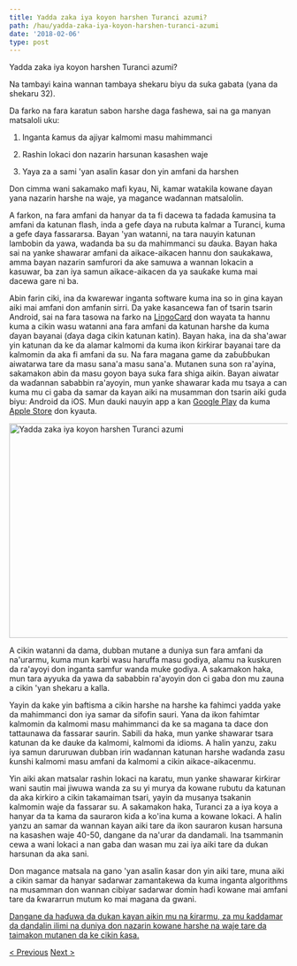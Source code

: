 ```yaml
---
title: Yadda zaka iya koyon harshen Turanci azumi?
path: /hau/yadda-zaka-iya-koyon-harshen-turanci-azumi
date: '2018-02-06'
type: post
---
```


Yadda zaka iya koyon harshen Turanci azumi?

Na tambayi kaina wannan tambaya shekaru biyu da suka gabata (yana da shekaru 32).

Da farko na fara karatun sabon harshe daga fashewa, sai na ga manyan matsaloli uku:

1. Inganta ƙamus da ajiyar kalmomi masu mahimmanci

2. Rashin lokaci don nazarin harsunan kasashen waje

3. Yaya za a sami 'yan asalin ƙasar don yin amfani da harshen

Don cimma wani sakamako mafi kyau, Ni, kamar watakila kowane ɗayan yana nazarin harshe na waje, ya magance waɗannan matsalolin.

A farkon, na fara amfani da hanyar da ta fi dacewa ta fadada ƙamusina ta amfani da katunan flash, inda a gefe ɗaya na rubuta kalmar a Turanci, kuma a gefe ɗaya fassararsa. Bayan 'yan watanni, na tara nauyin katunan lambobin da yawa, wadanda ba su da mahimmanci su ɗauka. Bayan haka sai na yanke shawarar amfani da aikace-aikacen hannu don saukakawa, amma bayan nazarin samfurori da ake samuwa a wannan lokacin a kasuwar, ba zan iya samun aikace-aikacen da ya sauƙaƙe kuma mai dacewa gare ni ba.

Abin farin ciki, ina da kwarewar inganta software kuma ina so in gina kayan aiki mai amfani don amfanin sirri. Da yake kasancewa fan of tsarin tsarin Android, sai na fara tasowa na farko na <a href="https://hau.lingocard.com/#free-mobile-app">LingoCard</a> don wayata ta hannu kuma a cikin wasu watanni ana fara amfani da katunan harshe da kuma ɗayan bayanai (ɗaya daga cikin katunan katin). Bayan haka, ina da sha'awar yin katunan da ke da alamar kalmomi da kuma ikon ƙirƙirar bayanai tare da kalmomin da aka fi amfani da su. Na fara magana game da zaɓuɓɓukan aiwatarwa tare da masu sana'a masu sana'a. Mutanen suna son ra'ayina, sakamakon abin da masu goyon baya suka fara shiga aikin. Bayan aiwatar da waɗannan sababbin ra'ayoyin, mun yanke shawarar kada mu tsaya a can kuma mu ci gaba da samar da kayan aiki na musamman don tsarin aiki guda biyu: Android da iOS. Mun dauki nauyin app a kan <a href="https://play.google.com/store/apps/details?id=com.lingocard.lingocard">Google Play</a> da kuma <a href="https://itunes.apple.com/us/app/lingocard/id1217076835?mt=8">Apple Store</a> don kyauta.

<img class="aligncenter wp-image-5587" src="../images/2018/01/LigoCard-App-small.png" alt="Yadda zaka iya koyon harshen Turanci azumi" width="973" height="388" />

A cikin watanni da dama, dubban mutane a duniya sun fara amfani da na'urarmu, kuma mun karbi wasu haruffa masu godiya, alamu na kuskuren da ra'ayoyi don inganta samfur wanda muke godiya. A sakamakon haka, mun tara ayyuka da yawa da sababbin ra'ayoyin don ci gaba don mu zauna a cikin 'yan shekaru a kalla.

Yayin da kake yin baftisma a cikin harshe na harshe ka fahimci yadda yake da mahimmanci don iya samar da sifofin sauri. Yana da ikon fahimtar kalmomin da kalmomi masu mahimmanci da ke sa magana ta dace don tattaunawa da fassarar saurin. Sabili da haka, mun yanke shawarar tsara katunan da ke dauke da kalmomi, kalmomi da idioms. A halin yanzu, zaku iya samun daruruwan dubban irin waɗannan katunan harshe waɗanda zasu ƙunshi kalmomi masu amfani da kalmomi a cikin aikace-aikacenmu.

Yin aiki akan matsalar rashin lokaci na karatu, mun yanke shawarar ƙirƙirar wani sautin mai jiwuwa wanda za su yi murya da kowane rubutu da katunan da aka kirkiro a cikin takamaiman tsari, yayin da musanya tsakanin kalmomin waje da fassarar su. A sakamakon haka, Turanci za a iya koya a hanyar da ta kama da sauraron kiɗa a ko'ina kuma a kowane lokaci. A halin yanzu an samar da wannan kayan aiki tare da ikon sauraron kusan harsuna na kasashen waje 40-50, dangane da na'urar da dandamali. Ina tsammanin cewa a wani lokaci a nan gaba dan wasan mu zai iya aiki tare da dukan harsunan da aka sani.

Don magance matsala na gano 'yan asalin ƙasar don yin aiki tare, muna aiki a cikin samar da hanyar sadarwar zamantakewa da kuma inganta algorithms na musamman don wannan cibiyar sadarwar domin haɗi kowane mai amfani tare da ƙwararrun mutum ko mai magana da gwani.

<a href="https://hau.lingocard.com/platform/">Dangane da haɗuwa da dukan kayan aikin mu na ƙirarmu, za mu ƙaddamar da dandalin ilimi na duniya don nazarin kowane harshe na waje tare da taimakon mutanen da ke cikin ƙasa.</a>

<a href="/hau/masu-magana-da-harshe-don-yin-amfani-da-harshe">< Previous</a> <a href="/hau/katunan-harshe">Next ></a>